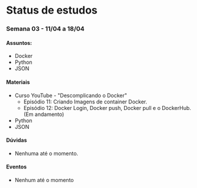 # Status de estudos

### Semana 03 - 11/04 a 18/04
#### Assuntos:
- Docker
- Python
- JSON

#### Materiais

  - Curso YouTube - "Descomplicando o Docker"
    - Episódio 11: Criando Imagens de container Docker.
    - Episódio 12: Docker Login, Docker push, Docker pull e o DockerHub. (Em andamento)
  - Python
  - JSON

#### Dúvidas
  - Nenhuma até o momento.

#### Eventos
  - Nenhum até o momento
